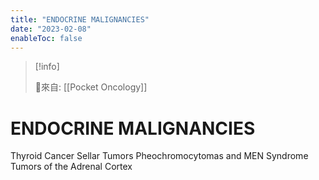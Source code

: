 ```yaml
---
title: "ENDOCRINE MALIGNANCIES"
date: "2023-02-08"
enableToc: false
---
```


> [!info] 
> 
> 🌱來自: [[Pocket Oncology]]

# ENDOCRINE MALIGNANCIES
Thyroid Cancer
Sellar Tumors
Pheochromocytomas and MEN Syndrome
Tumors of the Adrenal Cortex
